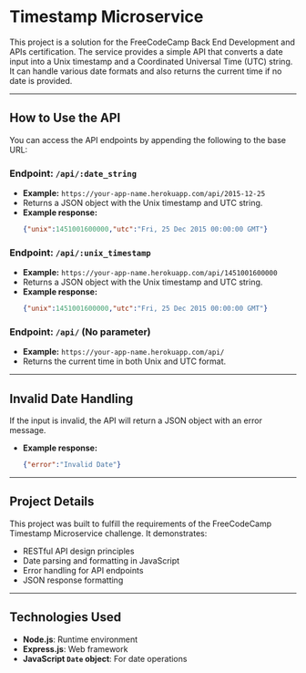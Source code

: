 # Timestamp Microservice

This project is a solution for the FreeCodeCamp Back End Development and APIs certification. The service provides a simple API that converts a date input into a Unix timestamp and a Coordinated Universal Time (UTC) string. It can handle various date formats and also returns the current time if no date is provided.

-----

## How to Use the API

You can access the API endpoints by appending the following to the base URL:

### Endpoint: `/api/:date_string`

  - **Example:** `https://your-app-name.herokuapp.com/api/2015-12-25`
  - Returns a JSON object with the Unix timestamp and UTC string.
  - **Example response:**
    ```json
    {"unix":1451001600000,"utc":"Fri, 25 Dec 2015 00:00:00 GMT"}
    ```

### Endpoint: `/api/:unix_timestamp`

  - **Example:** `https://your-app-name.herokuapp.com/api/1451001600000`
  - Returns a JSON object with the Unix timestamp and UTC string.
  - **Example response:**
    ```json
    {"unix":1451001600000,"utc":"Fri, 25 Dec 2015 00:00:00 GMT"}
    ```

### Endpoint: `/api/` (No parameter)

  - **Example:** `https://your-app-name.herokuapp.com/api/`
  - Returns the current time in both Unix and UTC format.

-----

## Invalid Date Handling

If the input is invalid, the API will return a JSON object with an error message.

  - **Example response:**
    ```json
    {"error":"Invalid Date"}
    ```

-----

## Project Details

This project was built to fulfill the requirements of the FreeCodeCamp Timestamp Microservice challenge. It demonstrates:

  - RESTful API design principles
  - Date parsing and formatting in JavaScript
  - Error handling for API endpoints
  - JSON response formatting

-----

## Technologies Used

  - **Node.js**: Runtime environment
  - **Express.js**: Web framework
  - **JavaScript `Date` object**: For date operations